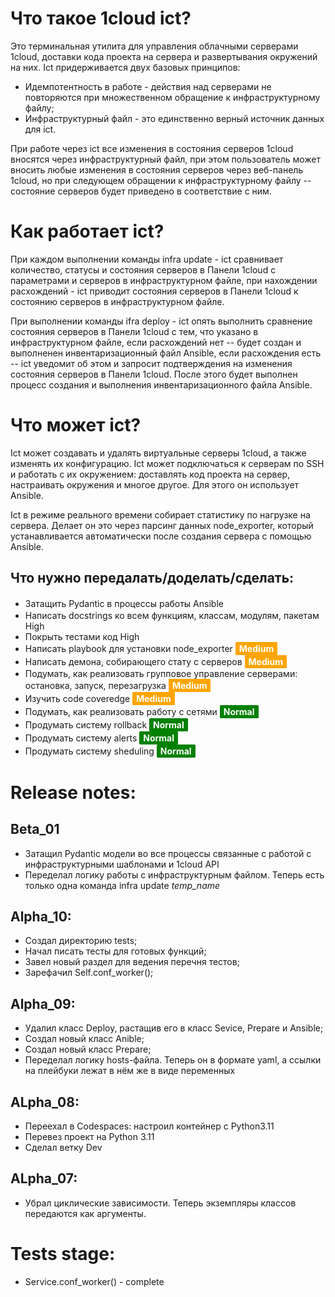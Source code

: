 <style>
.status {
  display: inline-block;
  padding: 2px 6px;
  color: white;
  border-radius:5%;
  font-weight: bold;
}
.hight {background-color: red;}
.medium {background-color: orange;}
.normal {background-color: green;}
</style>


# Что такое 1cloud ict?
Это терминальная утилита для управления облачными серверами 1cloud, доставки кода проекта на сервера и развертывания окружений на них. Ict придерживается двух базовых принципов:
 - Идемпотентность в работе - действия над серверами не повторяются при множественном обращение к инфраструктурному файлу;
 - Инфраструктурный файл - это единственно верный источник данных для ict. 

При работе через ict все изменения в состояния серверов 1cloud вносятся через инфраструктурный файл, при этом пользователь может вносить любые изменения в состояния серверов через веб-панель 1cloud, но при следующем обращении к инфраструктурному файлу -- состояние серверов будет приведено в соответствие с ним.  

# Как работает ict?
При каждом выполнении команды infra update - ict сравнивает количество, статусы и состояния серверов в Панели 1cloud с параметрами и серверов в инфраструктурном файле, при нахождении расхождений - ict приводит состояния серверов в Панели 1cloud к состоянию серверов в инфраструктурном файле. 

При выполнении команды ifra deploy - ict опять выполнить сравнение состояния серверов в Панели 1cloud с тем, что указано в инфраструктурном файле, если расхождений нет -- будет создан и выполненен инвентаризационный файл Ansible, если расхождения есть -- ict уведомит об этом и запросит подтверждения на изменения состояния серверов в Панели 1cloud. После этого будет выполнен процесс создания и выполнения инвентаризационного файла Ansible.

# Что может ict?
Ict может создавать и удалять виртуальные серверы 1cloud, а также изменять их конфигурацию. Ict может подключаться к серверам по SSH и работать с их окружением: доставлять код проекта на сервер, настраивать окружения и многое другое. Для этого он использует Ansible.

Ict в режиме реального времени собирает статистику по нагрузке на сервера. Делает он это через парсинг данных node_exporter, который устанавливается автоматически после создания сервера с помощью Ansible.

## Что нужно передалать/доделать/сделать:
 - Затащить Pydantic в процессы работы Ansible <span class="status high">High</span>
 - Написать docstrings ко всем функциям, классам, модулям, пакетам <span class="status-high">High</span>
 - Покрыть тестами код <span class="status-high">High</span>
 - Написать playbook для установки node_exporter <span class="status medium">Medium</span>
 - Написать демона, собирающего стату с серверов <span class="status medium">Medium</span>
 - Подумать, как реализовать групповое управление серверами: остановка, запуск, перезагрузка <span class="status medium">Medium</span>
 - Изучить code coveredge <span class="status medium">Medium</span>
 - Подумать, как реализовать работу с сетями <span class="status normal">Normal</span>
 - Продумать систему rollback <span class="status normal">Normal</span>
 - Продумать систему alerts <span class="status normal">Normal</span>
 - Продумать систему sheduling <span class="status normal">Normal</span> 

# Release notes:
## Beta_01
 - Затащил Pydantic модели во все процессы связанные с работой с инфраструктурными шаблонами и 1cloud API
 - Переделал логику работы с инфраструктурным файлом. Теперь есть только одна команда infra update _temp_name_
## Alpha_10:
 - Создал директорию tests;
 - Начал писать тесты для готовых функций;
 - Завел новый раздел для ведения перечня тестов;
 - Зарефачил Self.conf_worker();

## Alpha_09:
 - Удалил класс Deploy, растащив его в класс Sevice, Prepare и Ansible;
 - Создал новый класс Anible;
 - Создал новый класс Prepare;
 - Переделал логику hosts-файла. Теперь он в формате yaml, а ссылки на плейбуки лежат в нём же в виде переменных
## ALpha_08:
 - Переехал в Codespaces: настроил контейнер с Python3.11
 - Перевез проект на Python 3.11
 - Сделал ветку Dev 
## ALpha_07:
 - Убрал циклические зависимости. Теперь экземпляры классов передаются как аргументы. 

 # Tests stage:
 - Service.conf_worker() - complete